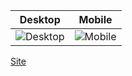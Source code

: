 | Desktop  | Mobile  |
| -------- | ------- |
| ![Desktop](https://github.com/user-attachments/assets/97a432f3-d934-4571-8353-930dc75304a5) | ![Mobile](https://github.com/user-attachments/assets/6862b6c9-46b6-44e7-8d21-3f91f6d86fee) |
[Site](https://airwallex.pages.dev/)
